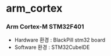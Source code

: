 # arm_cortex

### Arm Cortex-M STM32F401 

- Hardware 환경 : BlackPill stm32 board
- Software 환경 : STM32CubeIDE

